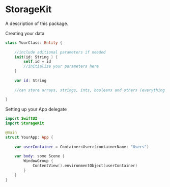 # StorageKit

A description of this package.

Creating your data
```swift
class YourClass: Entity {
    
    //include aditional parameters if needed
    init(id: String ) {
        self.id = id
        //initialize your parameters here
    }
    
    var id: String
    
    //can store arrays, strings, ints, booleans and others (everything that connforms to codable)
    
}
```


Setting up your App delegate 
```swift
import SwiftUI
import StorageKit

@main
struct YourApp: App {
    
    var userContainer = Container<User>(containerName: "Users")
    
    var body: some Scene {
        WindowGroup {
            ContentView().environmentObject(userContainer)
        }
    }
}
```
